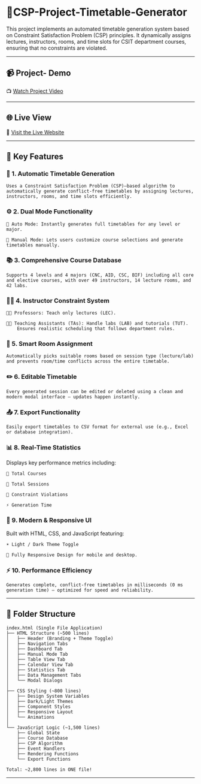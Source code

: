 # 📅CSP-Project-Timetable-Generator

This project implements an automated timetable generation system based on Constraint Satisfaction Problem (CSP) principles.
It dynamically assigns lectures, instructors, rooms, and time slots for CSIT department courses, ensuring that no constraints are violated.

---

## 📹 Project- Demo

📺 [Watch Project Video](https://drive.google.com/file/d/1rEBuxIbpwh7MOEHtP0Lw4YzkP06Nazee/view)

---

## 🌐 Live View

🔗 [Visit the Live Website](https://68fd1ce09d3a1c661b267d44--euphonious-blini-e8f175.netlify.app/)

---

## 🚀 Key Features

### 🧠 1. Automatic Timetable Generation

    Uses a Constraint Satisfaction Problem (CSP)–based algorithm to automatically generate conflict-free timetables by assigning lectures, instructors, rooms, and time slots efficiently.

### ⚙️ 2. Dual Mode Functionality

    🔹 Auto Mode: Instantly generates full timetables for any level or major.

    🔹 Manual Mode: Lets users customize course selections and generate timetables manually.

### 📚 3. Comprehensive Course Database

    Supports 4 levels and 4 majors (CNC, AID, CSC, BIF) including all core and elective courses, with over 49 instructors, 14 lecture rooms, and 42 labs.

### 👩‍🏫 4. Instructor Constraint System

    🧑‍🔬 Professors: Teach only lectures (LEC).

    👩‍💻 Teaching Assistants (TAs): Handle labs (LAB) and tutorials (TUT).
        Ensures realistic scheduling that follows department rules.

### 🏫 5. Smart Room Assignment

    Automatically picks suitable rooms based on session type (lecture/lab) and prevents room/time conflicts across the entire timetable.

### ✏️ 6. Editable Timetable

    Every generated session can be edited or deleted using a clean and modern modal interface — updates happen instantly.

### 📤 7. Export Functionality

    Easily export timetables to CSV format for external use (e.g., Excel or database integration).

### 📊 8. Real-Time Statistics

  Displays key performance metrics including:

    📘 Total Courses

    🧩 Total Sessions

    🚫 Constraint Violations

    ⚡ Generation Time

### 🌙 9. Modern & Responsive UI

  Built with HTML, CSS, and JavaScript featuring:

    ☀️ Light / Dark Theme Toggle

    📱 Fully Responsive Design for mobile and desktop.

### ⚡ 10. Performance Efficiency

    Generates complete, conflict-free timetables in milliseconds (0 ms generation time) — optimized for speed and reliability.
    
---

## 📁 Folder Structure
```
index.html (Single File Application)
├── HTML Structure (~500 lines)
│   ├── Header (Branding + Theme Toggle)
│   ├── Navigation Tabs
│   ├── Dashboard Tab
│   ├── Manual Mode Tab
│   ├── Table View Tab
│   ├── Calendar View Tab
│   ├── Statistics Tab
│   ├── Data Management Tabs
│   └── Modal Dialogs
│
├── CSS Styling (~800 lines)
│   ├── Design System Variables
│   ├── Dark/Light Themes
│   ├── Component Styles
│   ├── Responsive Layout
│   └── Animations
│
└── JavaScript Logic (~1,500 lines)
    ├── Global State
    ├── Course Database
    ├── CSP Algorithm
    ├── Event Handlers
    ├── Rendering Functions
    └── Export Functions

Total: ~2,800 lines in ONE file!
```

---




